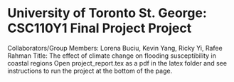 # University of Toronto St. George: CSC110Y1 Final Project Project
Collaborators/Group Members: Lorena Buciu, Kevin Yang, Ricky Yi, Rafee Rahman
Title: The effect of climate change on flooding susceptibility in coastal regions 
Open project_report.tex as a pdf in the latex folder and see instructions to run the project at the bottom of the page. 
